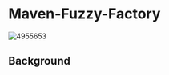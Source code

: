 # Maven-Fuzzy-Factory

![4955653](https://github.com/NmaxDiesel/Maven-Fuzzy-Factory/assets/123163060/6a4bfded-a9f6-48a4-8fcf-f8501ca56207)

## Background
